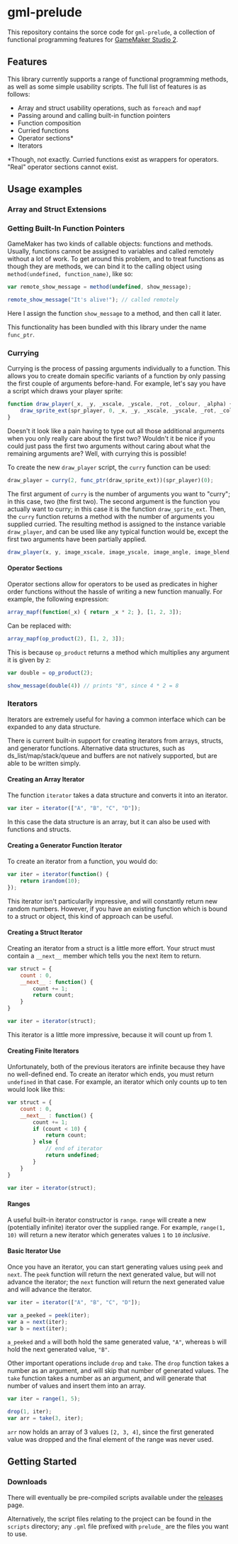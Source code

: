 # gml-prelude

This repository contains the sorce code for `gml-prelude`, a collection of functional programming features for [GameMaker Studio 2](https://www.yoyogames.com/gamemaker).

## Features

This library currently supports a range of functional programming methods, as well as some simple usability scripts. The full list of features is as follows:

 - Array and struct usability operations, such as `foreach` and `mapf`
 - Passing around and calling built-in function pointers
 - Function composition
 - Curried functions
 - Operator sections*
 - Iterators

*Though, not exactly. Curried functions exist as wrappers for operators. "Real" operator sections cannot exist.

## Usage examples

### Array and Struct Extensions

### Getting Built-In Function Pointers

GameMaker has two kinds of callable objects: functions and methods. Usually, functions cannot be assigned to variables and called remotely without a lot of work. To get around this problem, and to treat functions as though they are methods, we can bind it to the calling object using `method(undefined, function_name)`, like so:

```js
var remote_show_message = method(undefined, show_message);

remote_show_message("It's alive!"); // called remotely
```

Here I assign the function `show_message` to a method, and then call it later.

This functionality has been bundled with this library under the name `func_ptr`.

### Currying

Currying is the process of passing arguments individually to a function. This allows you to create domain specific variants of a function by only passing the first couple of arguments before-hand. For example, let's say you have a script which draws your player sprite:

```js
function draw_player(_x, _y, _xscale, _yscale, _rot, _colour, _alpha) {
	draw_sprite_ext(spr_player, 0, _x, _y, _xscale, _yscale, _rot, _colour, _alpha);
}
```

Doesn't it look like a pain having to type out all those additional arguments when you only really care about the first two? Wouldn't it be nice if you could just pass the first two arguments without caring about what the remaining arguments are? Well, with currying this is possible!

To create the new `draw_player` script, the `curry` function can be used:

```js
draw_player = curry(2, func_ptr(draw_sprite_ext))(spr_player)(0);
```

The first argument of `curry` is the number of arguments you want to "curry"; in this case, two (the first two). The second argument is the function you actually want to curry; in this case it is the function `draw_sprite_ext`. Then, the `curry` function returns a method with the number of arguments you supplied curried. The resulting method is assigned to the instance variable `draw_player`, and can be used like any typical function would be, except the first two arguments have been partially applied.

```js
draw_player(x, y, image_xscale, image_yscale, image_angle, image_blend, image_alpha);
```

#### Operator Sections

Operator sections allow for operators to be used as predicates in higher order functions without the hassle of writing a new function manually. For example, the following expression:

```js
array_mapf(function(_x) { return _x * 2; }, [1, 2, 3]);
```

Can be replaced with:

```js
array_mapf(op_product(2), [1, 2, 3]);
```

This is because `op_product` returns a method which multiplies any argument it is given by `2`:

```js
var double = op_product(2);

show_message(double(4)) // prints "8", since 4 * 2 = 8
```

### Iterators

Iterators are extremely useful for having a common interface which can be expanded to any data structure.

There is current built-in support for creating iterators from arrays, structs, and generator functions. Alternative data structures, such as ds_list/map/stack/queue and buffers are not natively supported, but are able to be written simply.

#### Creating an Array Iterator

The function `iterator` takes a data structure and converts it into an iterator.

```js
var iter = iterator(["A", "B", "C", "D"]);
```

In this case the data structure is an array, but it can also be used with functions and structs.

#### Creating a Generator Function Iterator

To create an iterator from a function, you would do:

```js
var iter = iterator(function() {
	return irandom(10);
});
```

This iterator isn't particularlly impressive, and will constantly return new random numbers. However, if you have an existing function which is bound to a struct or object, this kind of approach can be useful.

#### Creating a Struct Iterator

Creating an iterator from a struct is a little more effort. Your struct must contain a `__next__` member which tells you the next item to return.

```js
var struct = {
	count : 0,
	__next__ : function() {
		count += 1;
		return count;
	}
}

var iter = iterator(struct);
```

This iterator is a little more impressive, because it will count up from 1.

#### Creating Finite Iterators

Unfortunately, both of the previous iterators are infinite because they have no well-defined end. To create an iterator which ends, you must return `undefined` in that case. For example, an iterator which only counts up to ten would look like this:

```js
var struct = {
	count : 0,
	__next__ : function() {
		count += 1;
		if (count < 10) {
			return count;
		} else {
			// end of iterator
			return undefined;
		}
	}
}

var iter = iterator(struct);
```

#### Ranges

A useful built-in iterator constructor is `range`. `range` will create a new (potentially infinite) iterator over the supplied range. For example, `range(1, 10)` will return a new iterator which generates values `1` to `10` *inclusive*.

#### Basic Iterator Use

Once you have an iterator, you can start generating values using `peek` and `next`. The `peek` function will return the next generated value, but will not advance the iterator; the `next` function will return the next generated value and will advance the iterator.

```js
var iter = iterator(["A", "B", "C", "D"]);

var a_peeked = peek(iter);
var a = next(iter);
var b = next(iter);
```

`a_peeked` and `a` will both hold the same generated value, `"A"`, whereas `b` will hold the next generated value, `"B"`.

Other important operations include `drop` and `take`. The `drop` function takes a number as an argument, and will skip that number of generated values. The `take` function takes a number as an argument, and will generate that number of values and insert them into an array.

```js
var iter = range(1, 5);

drop(1, iter);
var arr = take(3, iter);
```

`arr` now holds an array of 3 values `[2, 3, 4]`, since the first generated value was dropped and the final element of the range was never used.

## Getting Started

### Downloads

There will eventually be pre-compiled scripts available under the [releases](https://github.com/NuxiiGit/gml-prelude/releases) page.

Alternatively, the script files relating to the project can be found in the `scripts` directory; any `.gml` file prefixed with `prelude_` are the files you want to use.